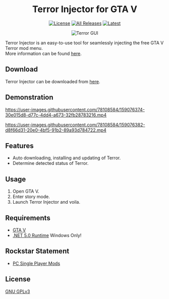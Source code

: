 <div align="center">
    
# Terror Injector for GTA V

[![License](https://img.shields.io/github/license/MoistyMarley/Terror-Injector?label=license&style=for-the-badge "License")](https://github.com/MoistyMarley/Terror-Injector/blob/main/LICENSE/ "License")
[![All Releases](https://img.shields.io/github/downloads/MoistyMarley/Terror-Injector/total?style=for-the-badge "All Releases")](https://github.com/MoistyMarley/Terror-Injector/releases/ "All Releases")
[![Latest](https://img.shields.io/github/v/release/MoistyMarley/Terror-Injector?style=for-the-badge "Latest")](https://github.com/MoistyMarley/Terror-Injector/releases/latest/ "Latest")
    
![Terror GUI](https://github.com/MoistyMarley/Terror-Injector/blob/main/Terror_GUI.png?raw=true "Terror Injector GUI")
</div>

Terror Injector is an easy-to-use tool for seamlessly injecting the free GTA V Terror mod menu.\
More information can be found [here](https://mistermodzz.com/terror/ "Terror").

## Download
Terror Injector can be downloaded from [here](https://github.com/MoistyMarley/Terror-Injector/releases/latest/download/TerrorInjector.exe "TerrorInjector.exe").

## Demonstration
<!-- https://user-images.githubusercontent.com/78108584/115124054-23e5e580-9fb8-11eb-8a14-75f5433dcbde.mp4 -->
<!-- https://user-images.githubusercontent.com/78108584/116448952-8f01a880-a851-11eb-9dfe-c5c39b1b0228.mp4 -->
<!-- https://user-images.githubusercontent.com/78108584/137633682-71295db8-f2dc-42f8-9dfe-edeb18c3fb5e.mp4 -->
<!-- https://user-images.githubusercontent.com/78108584/159075380-e28b6928-082b-4fec-9e69-56c65182668a.mp4 -->

https://user-images.githubusercontent.com/78108584/159076374-30e015d8-d77c-4dd4-a673-32fb28783216.mp4

https://user-images.githubusercontent.com/78108584/159076382-d8f66d31-20e0-4bf5-91b2-89a93d784722.mp4

## Features
- Auto downloading, installing and updating of Terror.
- Determine detected status of Terror.

## Usage
1. Open GTA V.
2. Enter story mode.
3. Launch Terror Injector and voila.

## Requirements
- [GTA V](https://www.rockstargames.com/games/V)
- [.NET 5.0 Runtime](https://dotnet.microsoft.com/download/dotnet/5.0/runtime) Windows Only!

## Rockstar Statement
- [PC Single Player Mods](https://support.rockstargames.com/articles/115009494848/PC-Single-Player-Mods "PC Single Player Mods")

## License
 [GNU GPLv3](https://github.com/MoistyMarley/Terror-Injector/blob/main/LICENSE/ "GNU General Public License v3.0")
